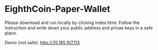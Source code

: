 # EighthCoin-Paper-Wallet

Please download and run locally by clicking index.html.
Follow the instruction and write down your public address and privae keys in a safe place.


Demo (not safe): http://35.185.107.113
